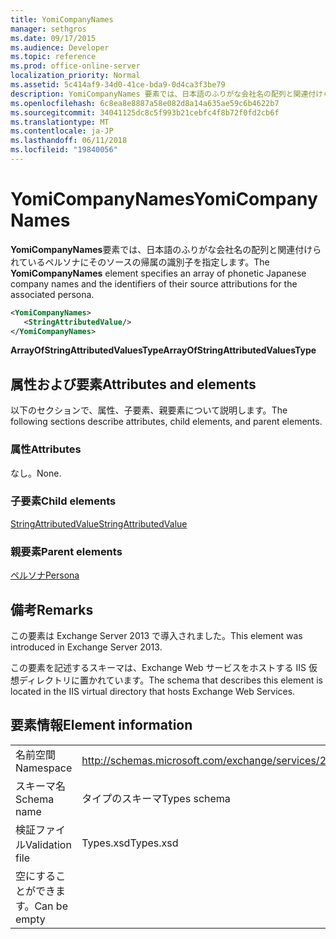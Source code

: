 ```yaml
---
title: YomiCompanyNames
manager: sethgros
ms.date: 09/17/2015
ms.audience: Developer
ms.topic: reference
ms.prod: office-online-server
localization_priority: Normal
ms.assetid: 5c414af9-34d0-41ce-bda9-0d4ca3f3be79
description: YomiCompanyNames 要素では、日本語のふりがな会社名の配列と関連付けられているペルソナにそのソースの帰属の識別子を指定します。
ms.openlocfilehash: 6c8ea8e8887a58e082d8a14a635ae59c6b4622b7
ms.sourcegitcommit: 34041125dc8c5f993b21cebfc4f8b72f0fd2cb6f
ms.translationtype: MT
ms.contentlocale: ja-JP
ms.lasthandoff: 06/11/2018
ms.locfileid: "19840056"
---
```

# <a name="yomicompanynames"></a><span data-ttu-id="4f127-103">YomiCompanyNames</span><span class="sxs-lookup"><span data-stu-id="4f127-103">YomiCompanyNames</span></span>

<span data-ttu-id="4f127-104">**YomiCompanyNames**要素では、日本語のふりがな会社名の配列と関連付けられているペルソナにそのソースの帰属の識別子を指定します。</span><span class="sxs-lookup"><span data-stu-id="4f127-104">The **YomiCompanyNames** element specifies an array of phonetic Japanese company names and the identifiers of their source attributions for the associated persona.</span></span> 
  
```XML
<YomiCompanyNames>
   <StringAttributedValue/>
</YomiCompanyNames>
```

 <span data-ttu-id="4f127-105">**ArrayOfStringAttributedValuesType**</span><span class="sxs-lookup"><span data-stu-id="4f127-105">**ArrayOfStringAttributedValuesType**</span></span>
## <a name="attributes-and-elements"></a><span data-ttu-id="4f127-106">属性および要素</span><span class="sxs-lookup"><span data-stu-id="4f127-106">Attributes and elements</span></span>

<span data-ttu-id="4f127-107">以下のセクションで、属性、子要素、親要素について説明します。</span><span class="sxs-lookup"><span data-stu-id="4f127-107">The following sections describe attributes, child elements, and parent elements.</span></span>
  
### <a name="attributes"></a><span data-ttu-id="4f127-108">属性</span><span class="sxs-lookup"><span data-stu-id="4f127-108">Attributes</span></span>

<span data-ttu-id="4f127-109">なし。</span><span class="sxs-lookup"><span data-stu-id="4f127-109">None.</span></span>
  
### <a name="child-elements"></a><span data-ttu-id="4f127-110">子要素</span><span class="sxs-lookup"><span data-stu-id="4f127-110">Child elements</span></span>

[<span data-ttu-id="4f127-111">StringAttributedValue</span><span class="sxs-lookup"><span data-stu-id="4f127-111">StringAttributedValue</span></span>](stringattributedvalue.md)
  
### <a name="parent-elements"></a><span data-ttu-id="4f127-112">親要素</span><span class="sxs-lookup"><span data-stu-id="4f127-112">Parent elements</span></span>

[<span data-ttu-id="4f127-113">ペルソナ</span><span class="sxs-lookup"><span data-stu-id="4f127-113">Persona</span></span>](persona.md)
  
## <a name="remarks"></a><span data-ttu-id="4f127-114">備考</span><span class="sxs-lookup"><span data-stu-id="4f127-114">Remarks</span></span>

<span data-ttu-id="4f127-115">この要素は Exchange Server 2013 で導入されました。</span><span class="sxs-lookup"><span data-stu-id="4f127-115">This element was introduced in Exchange Server 2013.</span></span>
  
<span data-ttu-id="4f127-116">この要素を記述するスキーマは、Exchange Web サービスをホストする IIS 仮想ディレクトリに置かれています。</span><span class="sxs-lookup"><span data-stu-id="4f127-116">The schema that describes this element is located in the IIS virtual directory that hosts Exchange Web Services.</span></span>
  
## <a name="element-information"></a><span data-ttu-id="4f127-117">要素情報</span><span class="sxs-lookup"><span data-stu-id="4f127-117">Element information</span></span>

|||
|:-----|:-----|
|<span data-ttu-id="4f127-118">名前空間</span><span class="sxs-lookup"><span data-stu-id="4f127-118">Namespace</span></span>  <br/> |http://schemas.microsoft.com/exchange/services/2006/types  <br/> |
|<span data-ttu-id="4f127-119">スキーマ名</span><span class="sxs-lookup"><span data-stu-id="4f127-119">Schema name</span></span>  <br/> |<span data-ttu-id="4f127-120">タイプのスキーマ</span><span class="sxs-lookup"><span data-stu-id="4f127-120">Types schema</span></span>  <br/> |
|<span data-ttu-id="4f127-121">検証ファイル</span><span class="sxs-lookup"><span data-stu-id="4f127-121">Validation file</span></span>  <br/> |<span data-ttu-id="4f127-122">Types.xsd</span><span class="sxs-lookup"><span data-stu-id="4f127-122">Types.xsd</span></span>  <br/> |
|<span data-ttu-id="4f127-123">空にすることができます。</span><span class="sxs-lookup"><span data-stu-id="4f127-123">Can be empty</span></span>  <br/> ||
   

